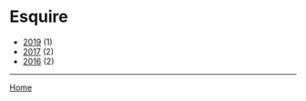 # Esquire

  * [2019](./esquire-2019.md) (1)
  * [2017](./esquire-2017.md) (2)
  * [2016](./esquire-2016.md) (2)

----

[Home](../index.md)
